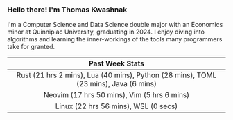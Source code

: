 
### Hello there! I'm Thomas Kwashnak

I'm a Computer Science and Data Science double major with an Economics
minor at Quinnipiac University, graduating in 2024.
I enjoy diving into algorithms and learning the inner-workings of the tools
many programmers take for granted.

| Past Week Stats |
| :---: |
| Rust (21 hrs 2 mins), Lua (40 mins), Python (28 mins), TOML (23 mins), Java (6 mins) |
| Neovim (17 hrs 50 mins), Vim (5 hrs 6 mins) |
| Linux (22 hrs 56 mins), WSL (0 secs) |

